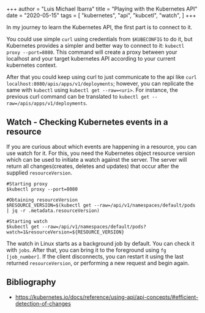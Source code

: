 +++
author = "Luis Michael Ibarra"
title = "Playing with the Kubernetes API"
date = "2020-05-15"
tags = [
    "kubernetes",
    "api",
    "kubcetl",
    "watch",
]
+++

In my journey to learn the Kubernetes API, the first part is to connect to it. 

You could use simple `curl` using credentials from `$KUBECONFIG` to do it, but 
Kubernetes provides a simpler and better way to connect to it: `kubectl proxy --port=8080`.
This command will create a proxy between your localhost and your target kubernetes API 
according to your current kubernetes context.

After that you could keep using curl to just communicate to the api like 
`curl localhost:8080/apis/apps/v1/deployments`; however, you can replicate the 
same with `kubectl` using `kubectl get --raw=<uri>`. For instance, the previous 
curl command can be translated to `kubectl get --raw=/apis/apps/v1/deployments`.

## Watch - Checking Kubernetes events in a resource

If you are curious about which events are happening in a resource, you can use 
watch for it. For this, you need the Kubernetes object resource version which 
can be used to initiate a watch against the server. The server will return all 
changes(creates, deletes and updates) that occur after the supplied `resourceVersion`.

    #Starting proxy
    $kubectl proxy --port=8080

    #Obtaining resourceVersion
    $RESOURCE_VERSION=$(kubectl get --raw=/api/v1/namespaces/default/pods | jq -r .metadata.resourceVersion)

    #Starting watch
    $kubectl get --raw=/api/v1/namespaces/default/pods?watch=1&resourceVersion=${RESOURCE_VERSION}
 
The watch in Linux starts as a background job by default. You can check it with 
`jobs`. After that, you can bring it to the foreground using `fg [job_number]`.
If the client disconnects, you can restart it using the last returned `resourceVersion`, 
or performing a new request and begin again.


## Bibliography

- https://kubernetes.io/docs/reference/using-api/api-concepts/#efficient-detection-of-changes
